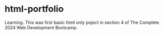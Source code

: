 # html-portfolio
Learning. This was first basic html only poject in section 4 of The Complete 2024 Web Development Bootcamp.
